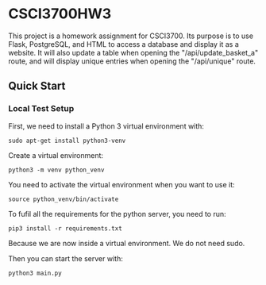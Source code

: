 # CSCI3700HW3
This project is a homework assignment for CSCI3700. Its purpose is to use Flask, PostgreSQL, and HTML to access a database and display it as a website. It will also update a table when opening the "/api/update_basket_a" route, and will display unique entries when opening the "/api/unique" route. 

## Quick Start
### Local Test Setup
First, we need to install a Python 3 virtual environment with:
```
sudo apt-get install python3-venv
```

Create a virtual environment:
```
python3 -m venv python_venv
```

You need to activate the virtual environment when you want to use it:
```
source python_venv/bin/activate
```

To fufil all the requirements for the python server, you need to run:
```
pip3 install -r requirements.txt
```

Because we are now inside a virtual environment. We do not need sudo.

Then you can start the server with:
```
python3 main.py
```
